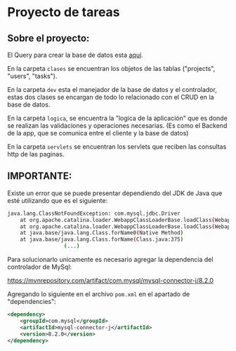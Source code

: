 # Proyecto de tareas

## Sobre el proyecto:

El Query para crear la base de datos esta [aquí](https://github.com/marcoa16b/JavaWeb-Tutoria/blob/main/resourses/Database-creation-query.md).

En la carpeta `clases` se encuentran los objetos de las tablas ("projects", "users", "tasks").

En la carpeta `dev` esta el manejador de la base de datos y el controlador, estas dos clases se encargan de todo lo relacionado con el CRUD en la base de datos.

En la carpeta `logica`, se encuentra la "logica de la aplicación" que es donde se realizan las validaciones y operaciones necesarias. (Es como el Backend de la app, que se comunica entre el cliente y la base de datos)

En la carpeta `servlets` se encuentran los servlets que reciben las consultas http de las paginas.

## IMPORTANTE:

Existe un error que se puede presentar dependiendo del JDK de Java que esté utilizando que es el siguiente:

```bash
java.lang.ClassNotFoundException: com.mysql.jdbc.Driver
	at org.apache.catalina.loader.WebappClassLoaderBase.loadClass(WebappClassLoaderBase.java:1353)
	at org.apache.catalina.loader.WebappClassLoaderBase.loadClass(WebappClassLoaderBase.java:1165)
	at java.base/java.lang.Class.forName0(Native Method)
	at java.base/java.lang.Class.forName(Class.java:375)
                  (...)
```

Para solucionarlo unicamente es necesario agregar la dependencia del controlador de MySql:

https://mvnrepository.com/artifact/com.mysql/mysql-connector-j/8.2.0

Agregando lo siguiente en el archivo `pom.xml` en el apartado de "dependencies":

```xml
<dependency>
    <groupId>com.mysql</groupId>
    <artifactId>mysql-connector-j</artifactId>
    <version>8.2.0</version>
</dependency>
```
